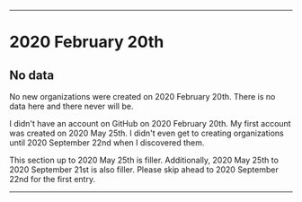 
***

# 2020 February 20th

## No data

No new organizations were created on 2020 February 20th. There is no data here and there never will be.

I didn't have an account on GitHub on 2020 February 20th. My first account was created on 2020 May 25th. I didn't even get to creating organizations until 2020 September 22nd when I discovered them.

This section up to 2020 May 25th is filler. Additionally, 2020 May 25th to 2020 September 21st is also filler. Please skip ahead to 2020 September 22nd for the first entry.

***
